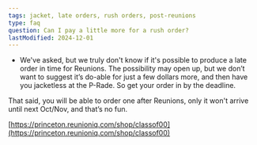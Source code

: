 ```yaml
---
tags: jacket, late orders, rush orders, post-reunions
type: faq
question: Can I pay a little more for a rush order?
lastModified: 2024-12-01
---
```


- We've asked, but we truly don't know if it's possible to produce a late order in time for Reunions. The possibility may open up, but we don’t want to suggest it’s do-able for just a few dollars more, and then have you jacketless at the P-Rade. So get your order in by the deadline.

That said, you will be able to order one after Reunions, only it won't arrive until next Oct/Nov, and that’s no fun.


[https://princeton.reunioniq.com/shop/classof00](https://princeton.reunioniq.com/shop/classof00)
